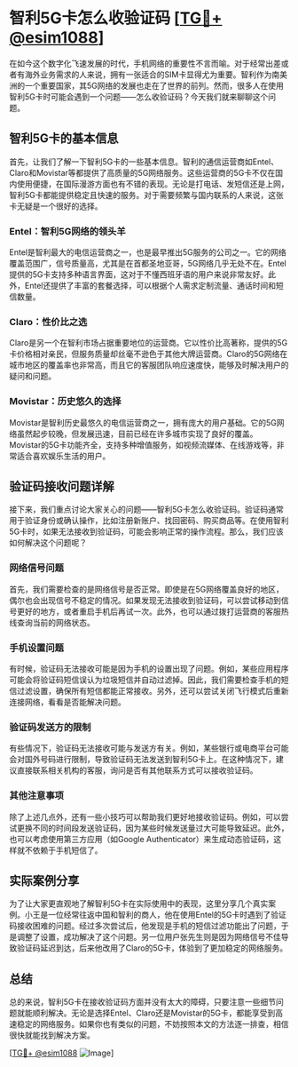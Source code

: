 # 智利5G卡怎么收验证码 [[TG💪+ @esim1088](https://t.me/s/esim1088)]

在如今这个数字化飞速发展的时代，手机网络的重要性不言而喻。对于经常出差或者有海外业务需求的人来说，拥有一张适合的SIM卡显得尤为重要。智利作为南美洲的一个重要国家，其5G网络的发展也走在了世界的前列。然而，很多人在使用智利5G卡时可能会遇到一个问题——怎么收验证码？今天我们就来聊聊这个问题。

## 智利5G卡的基本信息

首先，让我们了解一下智利5G卡的一些基本信息。智利的通信运营商如Entel、Claro和Movistar等都提供了高质量的5G网络服务。这些运营商的5G卡不仅在国内使用便捷，在国际漫游方面也有不错的表现。无论是打电话、发短信还是上网，智利5G卡都能提供稳定且快速的服务。对于需要频繁与国内联系的人来说，这张卡无疑是一个很好的选择。

### Entel：智利5G网络的领头羊

Entel是智利最大的电信运营商之一，也是最早推出5G服务的公司之一。它的网络覆盖范围广，信号质量高，尤其是在首都圣地亚哥，5G网络几乎无处不在。Entel提供的5G卡支持多种语言界面，这对于不懂西班牙语的用户来说非常友好。此外，Entel还提供了丰富的套餐选择，可以根据个人需求定制流量、通话时间和短信数量。

### Claro：性价比之选

Claro是另一个在智利市场占据重要地位的运营商。它以性价比高著称，提供的5G卡价格相对亲民，但服务质量却丝毫不逊色于其他大牌运营商。Claro的5G网络在城市地区的覆盖率也非常高，而且它的客服团队响应速度快，能够及时解决用户的疑问和问题。

### Movistar：历史悠久的选择

Movistar是智利历史最悠久的电信运营商之一，拥有庞大的用户基础。它的5G网络虽然起步较晚，但发展迅速，目前已经在许多城市实现了良好的覆盖。Movistar的5G卡功能齐全，支持多种增值服务，如视频流媒体、在线游戏等，非常适合喜欢娱乐生活的用户。

## 验证码接收问题详解

接下来，我们重点讨论大家关心的问题——智利5G卡怎么收验证码。验证码通常用于验证身份或确认操作，比如注册新账户、找回密码、购买商品等。在使用智利5G卡时，如果无法接收到验证码，可能会影响正常的操作流程。那么，我们应该如何解决这个问题呢？

### 网络信号问题

首先，我们需要检查的是网络信号是否正常。即使是在5G网络覆盖良好的地区，偶尔也会出现信号不稳定的情况。如果发现无法接收到验证码，可以尝试移动到信号更好的地方，或者重启手机后再试一次。此外，也可以通过拨打运营商的客服热线查询当前的网络状态。

### 手机设置问题

有时候，验证码无法接收可能是因为手机的设置出现了问题。例如，某些应用程序可能会将验证码短信误认为垃圾短信并自动过滤掉。因此，我们需要检查手机的短信过滤设置，确保所有短信都能正常接收。另外，还可以尝试关闭飞行模式后重新连接网络，看看是否能解决问题。

### 验证码发送方的限制

有些情况下，验证码无法接收可能与发送方有关。例如，某些银行或电商平台可能会对国外号码进行限制，导致验证码无法发送到智利5G卡上。在这种情况下，建议直接联系相关机构的客服，询问是否有其他联系方式可以接收验证码。

### 其他注意事项

除了上述几点外，还有一些小技巧可以帮助我们更好地接收验证码。例如，可以尝试更换不同的时间段发送验证码，因为某些时候发送量过大可能导致延迟。此外，也可以考虑使用第三方应用（如Google Authenticator）来生成动态验证码，这样就不依赖于手机短信了。

## 实际案例分享

为了让大家更直观地了解智利5G卡在实际使用中的表现，这里分享几个真实案例。小王是一位经常往返中国和智利的商人，他在使用Entel的5G卡时遇到了验证码接收困难的问题。经过多次尝试后，他发现是手机的短信过滤功能出了问题，于是调整了设置，成功解决了这个问题。另一位用户张先生则是因为网络信号不佳导致验证码延迟到达，后来他改用了Claro的5G卡，体验到了更加稳定的网络服务。

## 总结

总的来说，智利5G卡在接收验证码方面并没有太大的障碍，只要注意一些细节问题就能顺利解决。无论是选择Entel、Claro还是Movistar的5G卡，都能享受到高速稳定的网络服务。如果你也有类似的问题，不妨按照本文的方法逐一排查，相信很快就能找到解决方案。

[[TG💪+ @esim1088](https://t.me/s/esim1088) ![Image](https://i.postimg.cc/4NQfJmqS/Snipaste-2025-05-13-00-14-12.png)]